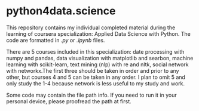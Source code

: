 # python4data.science
This repository contains my individual completed material during the learning of coursera specialization: Applied Data Science with Python. The code are formatted in *.py* or *.ipynb* files.

There are 5 courses included in this specialization: date processing with numpy and pandas, data visualization with matplotlib and searbon, machine learning with scikit-learn, text mining (nlp) with re and nltk, social network with networkx.The first three should be taken in order and prior to any other, but courses 4 and 5 can be taken in any order. I plan to omit 5 and only study the 1-4 because network is less useful to my study and work.
 
Some code may contain the file path info. If you need to run it in your personal device, please proofread the path at first.
